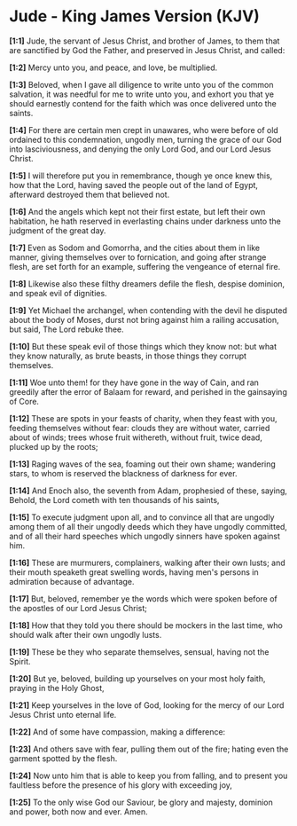 # Jude - King James Version (KJV)

**[1:1]** Jude, the servant of Jesus Christ, and brother of James, to them that are sanctified by God the Father, and preserved in Jesus Christ, and called:

**[1:2]** Mercy unto you, and peace, and love, be multiplied.

**[1:3]** Beloved, when I gave all diligence to write unto you of the common salvation, it was needful for me to write unto you, and exhort you that ye should earnestly contend for the faith which was once delivered unto the saints.

**[1:4]** For there are certain men crept in unawares, who were before of old ordained to this condemnation, ungodly men, turning the grace of our God into lasciviousness, and denying the only Lord God, and our Lord Jesus Christ.

**[1:5]** I will therefore put you in remembrance, though ye once knew this, how that the Lord, having saved the people out of the land of Egypt, afterward destroyed them that believed not.

**[1:6]** And the angels which kept not their first estate, but left their own habitation, he hath reserved in everlasting chains under darkness unto the judgment of the great day.

**[1:7]** Even as Sodom and Gomorrha, and the cities about them in like manner, giving themselves over to fornication, and going after strange flesh, are set forth for an example, suffering the vengeance of eternal fire.

**[1:8]** Likewise also these filthy dreamers defile the flesh, despise dominion, and speak evil of dignities.

**[1:9]** Yet Michael the archangel, when contending with the devil he disputed about the body of Moses, durst not bring against him a railing accusation, but said, The Lord rebuke thee.

**[1:10]** But these speak evil of those things which they know not: but what they know naturally, as brute beasts, in those things they corrupt themselves.

**[1:11]** Woe unto them! for they have gone in the way of Cain, and ran greedily after the error of Balaam for reward, and perished in the gainsaying of Core.

**[1:12]** These are spots in your feasts of charity, when they feast with you, feeding themselves without fear: clouds they are without water, carried about of winds; trees whose fruit withereth, without fruit, twice dead, plucked up by the roots;

**[1:13]** Raging waves of the sea, foaming out their own shame; wandering stars, to whom is reserved the blackness of darkness for ever.

**[1:14]** And Enoch also, the seventh from Adam, prophesied of these, saying, Behold, the Lord cometh with ten thousands of his saints,

**[1:15]** To execute judgment upon all, and to convince all that are ungodly among them of all their ungodly deeds which they have ungodly committed, and of all their hard speeches which ungodly sinners have spoken against him.

**[1:16]** These are murmurers, complainers, walking after their own lusts; and their mouth speaketh great swelling words, having men's persons in admiration because of advantage.

**[1:17]** But, beloved, remember ye the words which were spoken before of the apostles of our Lord Jesus Christ;

**[1:18]** How that they told you there should be mockers in the last time, who should walk after their own ungodly lusts.

**[1:19]** These be they who separate themselves, sensual, having not the Spirit.

**[1:20]** But ye, beloved, building up yourselves on your most holy faith, praying in the Holy Ghost,

**[1:21]** Keep yourselves in the love of God, looking for the mercy of our Lord Jesus Christ unto eternal life.

**[1:22]** And of some have compassion, making a difference:

**[1:23]** And others save with fear, pulling them out of the fire; hating even the garment spotted by the flesh.

**[1:24]** Now unto him that is able to keep you from falling, and to present you faultless before the presence of his glory with exceeding joy,

**[1:25]** To the only wise God our Saviour, be glory and majesty, dominion and power, both now and ever. Amen.
